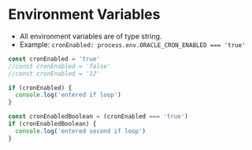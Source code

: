 
# Environment Variables 

- All environment variables are of type string.
- Example: `cronEnabled: process.env.ORACLE_CRON_ENABLED === 'true'`

```javascript
const cronEnabled = 'true'
//const cronEnabled = 'false'
//const cronEnabled = '12'

if (cronEnabled) {
  console.log('entered if loop')
}

const cronEnabledBoolean = (cronEnabled === 'true') 
if (cronEnabledBoolean) {
  console.log('entered second if loop')
}
```
